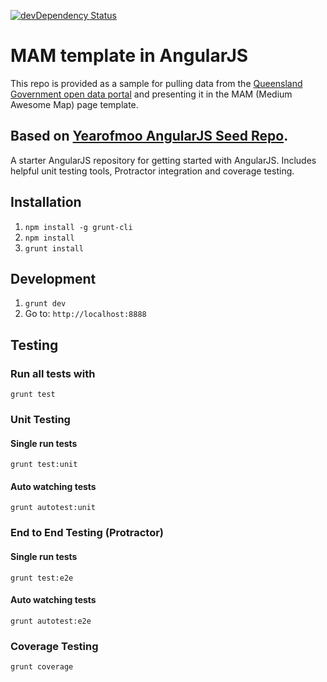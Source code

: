 [![devDependency Status](https://david-dm.org/qld-gov-au/qgov-mam-angularjs/dev-status.svg)](https://david-dm.org/qld-gov-au/qgov-mam-angularjs#info=devDependencies)

# MAM template in AngularJS

This repo is provided as a sample for pulling data from the [Queensland Government open data portal][data] and presenting it in the MAM (Medium Awesome Map) page template.

## Based on [Yearofmoo AngularJS Seed Repo][seed].

A starter AngularJS repository for getting started with AngularJS. Includes helpful unit testing tools, Protractor integration and coverage testing.

## Installation

1. `npm install -g grunt-cli`
2. `npm install`
3. `grunt install`

## Development

1. `grunt dev`
2. Go to: `http://localhost:8888`

## Testing

### Run all tests with
`grunt test` 

### Unit Testing

#### Single run tests
`grunt test:unit` 

#### Auto watching tests
`grunt autotest:unit`

### End to End Testing (Protractor)

#### Single run tests
`grunt test:e2e` 

#### Auto watching tests
`grunt autotest:e2e`

### Coverage Testing

`grunt coverage`


[data]: https://data.qld.gov.au
[seed]: https://github.com/yearofmoo/angularjs-seed-repo